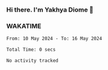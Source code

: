 ### Hi there. I'm Yakhya Diome 👋

### WAKATIME
<!--START_SECTION:waka-->

```txt
From: 10 May 2024 - To: 16 May 2024

Total Time: 0 secs

No activity tracked
```

<!--END_SECTION:waka-->
